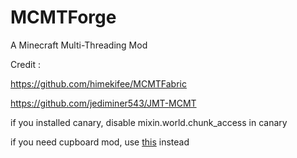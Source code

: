 # MCMTForge
 A Minecraft Multi-Threading Mod


Credit :


https://github.com/himekifee/MCMTFabric


https://github.com/jediminer543/JMT-MCMT


if you installed canary, disable mixin.world.chunk_access in canary


if you need cupboard mod, use [this](https://github.com/min2222/cupboard-mcmt/releases/tag/1.19.2-1) instead



